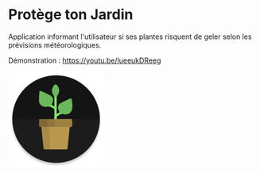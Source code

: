 # Protège ton Jardin
Application informant l'utilisateur si ses plantes risquent de geler selon les prévisions météorologiques.

Démonstration : https://youtu.be/lueeukDReeg



![alt text](https://raw.githubusercontent.com/Draake35/Jardin/master/app/src/main/res/mipmap-xxxhdpi/ic_launcher_round.png)
